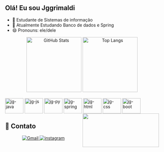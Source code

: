 ## Olá! Eu sou Jggrimaldi

- 🔭 Estudante de Sistemas de informação
- 🌱 Atualmente Estudando Banco de dados e Spring
- 😄 Pronouns: ele/dele

<div align="center">
  <img alt="GitHub Stats" height="180" src="https://github-readme-stats.vercel.app/api?username=jggrimaldi&show_icons=true&theme=radical&include_all_commits=true&locale=pt-br" />
  <img alt="Top Langs" height="180" src="https://github-readme-stats.vercel.app/api/top-langs/?username=jggrimaldi&theme=radical&layout=donut&custom_title=Tecnologias&langs_count=9" />
</div>

<div display= inline_block><br>
  <img align="center" height="50" width=60 alt=jg-java src="https://devicon-website.vercel.app/api/java/original.svg"></img>
  <img align="center" height="50" width=60 alt=jg-js src="https://devicon-website.vercel.app/api/javascript/original.svg"></img>
  <img align="center" height="50" width=60 alt=jg-py src="https://devicon-website.vercel.app/api/python/original.svg"></img>
  <img align="center" height="50" width=60 alt=jg-spring src="https://devicon-website.vercel.app/api/spring/original.svg"></img>
  <img align="center" height="50" width=60 alt=jg-html src="https://devicon-website.vercel.app/api/html5/original.svg"></img>
  <img align="center" height="50" width=60 alt=jg-css src="https://devicon-website.vercel.app/api/css3/original.svg"></img>
  <img align="center" height="50" width=60 alt=jg-boot src="https://devicon-website.vercel.app/api/bootstrap/original.svg"></img>
  <img align="right" height="110" width=250 src="https://www.bing.com/th/id/OGC.f534c29750b624c3463768a678fab05f?o=7&pid=1.7&rm=3&rurl=https%3a%2f%2fmedia4.giphy.com%2fmedia%2fIMJu2ZnGcXOGCx7B3O%2fgiphy.gif%3fcid%3d790b76112ed06921b3b7cd903fa94ad4fd7ea65dec657f17%26rid%3dgiphy.gif%26ct%3dg&ehk=4n%2fU9XvILTE02xOMJibYxLF8x8f72opGKTqo31uZB68%3d"></img>
</div>

## 📩 Contato

<div align="center">
  <a href="mailto:jggrimaldi12@gmail.com">
    <img src="https://img.shields.io/badge/Gmail-D14836?style=for-the-badge&logo=gmail&logoColor=white" alt="Gmail"/>
  </a>
  <a href="https://www.instagram.com/jg.grimaldi/">
    <img src="https://img.shields.io/badge/Instagram-E4405F?style=for-the-badge&logo=instagram&logoColor=white" alt="instagram"/>
  </a>
</div>


